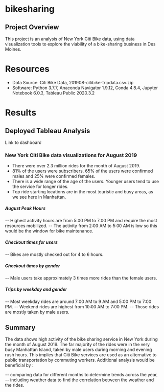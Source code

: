 # bikesharing
## Project Overview
This project is an analysis of New York Citi Bike data, using data visualization tools to explore the viability of a bike-sharing business in Des Moines.

# Resources
- Data Source: Citi Bike Data, 201908-citibike-tripdata.csv.zip
- Software: Python 3.7.7, Anaconda Navigator 1.9.12, Conda 4.8.4, Jupyter Notebook 6.0.3, Tableau Public 2020.3.2
# Results
## Deployed Tableau Analysis
Link to dashboard

### New York Citi Bike data visualizations for August 2019


- There were over 2.3 million rides for the month of August 2019.
- 81% of the users were subscribers. 65% of the users were confirmed males and 25% were confirmed females.
- There is a wide range of the age of the users. Younger users tend to use the service for longer rides.
- Top ride starting locations are in the most touristic and busy areas, as we see here in Manhattan.

##### August Peak Hours


-- Highest activity hours are from 5:00 PM to 7:00 PM and require the most resources mobilized.
-- The activity from 2:00 AM to 5:00 AM is low so this would be the window for bike maintenance.

##### Checkout times for users


-- Bikes are mostly checked out for 4 to 6 hours.

##### Checkout times by gender


-- Male users take approximately 3 times more rides than the female users.

##### Trips by weekday and gender
 

-- Most weekday rides are around 7:00 AM to 9 AM and 5:00 PM to 7:00 PM.
-- Weekend rides are highest from 10:00 AM to 7:00 PM.
-- Those rides are mostly taken by male users.
## Summary
The data shows high activity of the bike sharing service in New York during the month of August 2019.
The far majority of the rides were in the very busy Manhattan Island, taken by male users during morning and evening rush hours. This implies that Citi Bike services are used as an alternative to public transportation by commuting workers.
Additional analysis would be beneficial by :

-- comparing data for different months to determine trends across the year,
-- including weather data to find the correlation between the weather and the rides.
